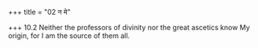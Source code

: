 +++
title = "02 न मे"

+++
10.2 Neither the professors of divinity nor the great ascetics know My
origin, for I am the source of them all.
